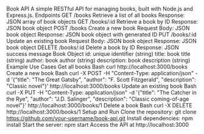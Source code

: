 
Book API
A simple RESTful API for managing books, built with Node.js and Express.js.
Endpoints
GET /books
Retrieve a list of all books
Response: JSON array of book objects
GET /books/:id
Retrieve a book by ID
Response: JSON book object
POST /books
Create a new book
Request Body: JSON book object
Response: JSON book object with generated ID
PUT /books/:id
Update an existing book
Request Body: JSON book object
Response: JSON book object
DELETE /books/:id
Delete a book by ID
Response: JSON success message
Book Object
id: unique identifier (string)
title: book title (string)
author: book author (string)
description: book description (string)
Example Use Cases
Get all books
Bash
curl http://localhost:3000/books
Create a new book
Bash
curl -X POST -H "Content-Type: application/json" -d '{"title": "The Great Gatsby", "author": "F. Scott Fitzgerald", "description": "Classic novel"}' http://localhost:3000/books
Update an existing book
Bash
curl -X PUT -H "Content-Type: application/json" -d '{"title": "The Catcher in the Rye", "author": "J.D. Salinger", "description": "Classic coming-of-age novel"}' http://localhost:3000/books/1
Delete a book
Bash
curl -X DELETE http://localhost:3000/books/1
Setup and Run
Clone the repository: git clone https://github.com/your-username/book-api.git
Install dependencies: npm install
Start the server: npm start
Access the API at http://localhost:3000

